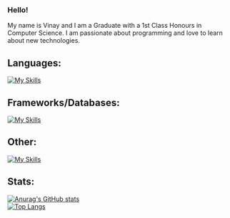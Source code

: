 ### Hello!

My name is Vinay and I am a Graduate with a 1st Class Honours in Computer Science. I am passionate about programming and love to learn about new technologies. 

## Languages:
[![My Skills](https://skillicons.dev/icons?i=java,r,py,cs,html,css,js)](https://skillicons.dev)

## Frameworks/Databases:
[![My Skills](https://skillicons.dev/icons?i=spring,react,redux,sqlite,mysql,postgres)](https://skillicons.dev)

## Other:
[![My Skills](https://skillicons.dev/icons?i=visualstudio,unity,windows,azure,discord,eclipse,git,gmail,powershell,postman,pycharm)](https://skillicons.dev)

## Stats:
[![Anurag's GitHub stats](https://github-readme-stats.vercel.app/api?username=VinPal5554&theme=dark)](https://github.com/anuraghazra/github-readme-stats) <br/>
[![Top Langs](https://github-readme-stats.vercel.app/api/top-langs/?username=VinPal5554&theme=dark)](https://github.com/anuraghazra/github-readme-stats)

<!--
**VinPal5554/VinPal5554** is a ✨ _special_ ✨ repository because its `README.md` (this file) appears on your GitHub profile.

Here are some ideas to get you started:

- 🔭 I’m currently working on ...
- 🌱 I’m currently learning ...
- 👯 I’m looking to collaborate on ...
- 🤔 I’m looking for help with ...
- 💬 Ask me about ...
- 📫 How to reach me: ...
- 😄 Pronouns: ...
- ⚡ Fun fact: ...
-->
